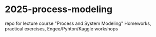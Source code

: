 # 2025-process-modeling
repo for lecture course "Process and System Modeling"
Homeworks, practical exercises, Engee/Pyhton/Kaggle workshops
